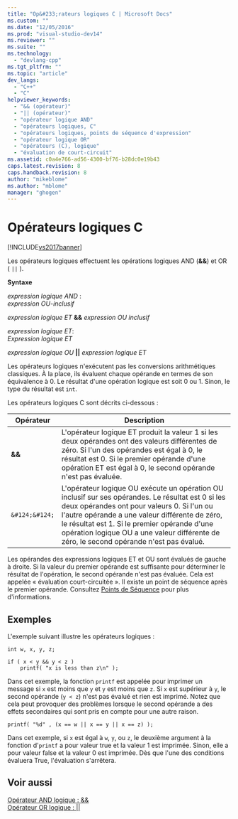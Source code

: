 ```yaml
---
title: "Op&#233;rateurs logiques C | Microsoft Docs"
ms.custom: ""
ms.date: "12/05/2016"
ms.prod: "visual-studio-dev14"
ms.reviewer: ""
ms.suite: ""
ms.technology: 
  - "devlang-cpp"
ms.tgt_pltfrm: ""
ms.topic: "article"
dev_langs: 
  - "C++"
  - "C"
helpviewer_keywords: 
  - "&& (opérateur)"
  - "|| (opérateur)"
  - "opérateur logique AND"
  - "opérateurs logiques, C"
  - "opérateurs logiques, points de séquence d'expression"
  - "opérateur logique OR"
  - "opérateurs (C), logique"
  - "évaluation de court-circuit"
ms.assetid: c0a4e766-ad56-4300-bf76-b28dc0e19b43
caps.latest.revision: 8
caps.handback.revision: 8
author: "mikeblome"
ms.author: "mblome"
manager: "ghogen"
---
```

# Op&#233;rateurs logiques C
[!INCLUDE[vs2017banner](../assembler/inline/includes/vs2017banner.md)]

Les opérateurs logiques effectuent les opérations logiques AND \(**&&**\) et OR \( `||` \).  
  
 **Syntaxe**  
  
 *expression logique AND* :  
 *expression OU\-inclusif*  
  
 *expression logique ET* **&&**  *expression OU inclusif*  
  
 *expression logique ET*:  
 *Expression logique ET*  
  
 *expression logique OU*  **&#124;&#124;**  *expression logique ET*  
  
 Les opérateurs logiques n'exécutent pas les conversions arithmétiques classiques.  À la place, ils évaluent chaque opérande en termes de son équivalence à 0.  Le résultat d'une opération logique est soit 0 ou 1.  Sinon, le type du résultat est `int`.  
  
 Les opérateurs logiques C sont décrits ci\-dessous :  
  
|Opérateur|Description|  
|---------------|-----------------|  
|**&&**|L'opérateur logique ET produit la valeur 1 si les deux opérandes ont des valeurs différentes de zéro.  Si l'un des opérandes est égal à 0, le résultat est 0.  Si le premier opérande d'une opération ET est égal à 0, le second opérande n'est pas évaluée.|  
|`&#124;&#124;`|L'opérateur logique OU exécute un opération OU inclusif sur ses opérandes.  Le résultat est 0 si les deux opérandes ont pour valeurs 0.  Si l'un ou l'autre opérande a une valeur différente de zéro, le résultat est 1.  Si le premier opérande d'une opération logique OU a une valeur différente de zéro, le second opérande n'est pas évalué.|  
  
 Les opérandes des expressions logiques ET et OU sont évalués de gauche à droite.  Si la valeur du premier opérande est suffisante pour déterminer le résultat de l'opération, le second opérande n'est pas évaluée.  Cela est appelée « évaluation court\-circuitée ». Il existe un point de séquence après le premier opérande.  Consultez [Points de Séquence](../c-language/c-sequence-points.md) pour plus d'informations.  
  
## Exemples  
 L'exemple suivant illustre les opérateurs logiques :  
  
```  
int w, x, y, z;  
  
if ( x < y && y < z )  
    printf( "x is less than z\n" );  
```  
  
 Dans cet exemple, la fonction `printf` est appelée pour imprimer un message si `x` est moins que `y` et `y` est moins que `z`.  Si `x` est supérieur à `y`, le second opérande \(`y < z`\) n'est pas évalué et rien est imprimé.  Notez que cela peut provoquer des problèmes lorsque le second opérande a des effets secondaires qui sont pris en compte pour une autre raison.  
  
```  
printf( "%d" , (x == w || x == y || x == z) );  
```  
  
 Dans cet exemple, si `x` est égal à `w`, `y`, ou `z`, le deuxième argument à la fonction d'`printf` a pour valeur true et la valeur 1 est imprimée.  Sinon, elle a pour valeur false et la valeur 0 est imprimée.  Dès que l'une des conditions évaluera True, l'évaluation s'arrêtera.  
  
## Voir aussi  
 [Opérateur AND logique : &&](../cpp/logical-and-operator-amp-amp.md)   
 [Opérateur OR logique : &#124;&#124;](../cpp/logical-or-operator-pipe-pipe.md)